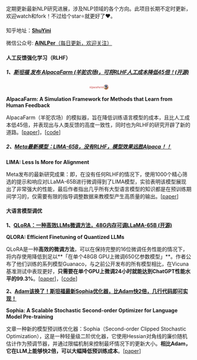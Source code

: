 定期更新最新NLP研究进展，涉及NLP领域的各个方向。此项目长期不定时更新，欢迎watch和fork！不过给个star⭐就更好了❤️。

知乎地址：[**ShuYini**](https://www.zhihu.com/people/wangjini521/activities)

微信公众号: [**AINLPer**（每日更新，欢迎关注）](https://mp.weixin.qq.com/s?__biz=MzUzOTgwNDMzOQ==&mid=2247487079&idx=1&sn=4aa0c38c7701148f28f67bc66a291b00&chksm=fac399bbcdb410ad4517460b96a071c08c3854d67d1beafa4caa424e9c12791dc1955be1f56e&token=802874842&lang=zh_CN#rd)

#### 人工反馈强化学习（RLHF）

##### 1、[斯坦福 发布 AlpacaFarm (羊驼农场)，可将RLHF人工成本降低45倍！(开源)](https://mp.weixin.qq.com/s/CIF2F5Vx_RSN1-LwU_ppOQ) 

<p align="center"><img src="assets/image-20230525141242754.png" alt="image-20230525141242754" style="zoom:25%;" height="50px" /> </p>

**AlpacaFarm: A Simulation Framework for Methods that Learn from Human Feedback**

AlpacaFarm（羊驼农场）的模拟器，旨在降低训练语言模型的成本，且比人工成本低45倍，并表现出与人类反馈的高度一致性，同时也为RLHF的研究开辟了新的道路。[[paper](https://tatsu-lab.github.io/alpaca_farm_paper.pdf)]，[[code](https://github.com/tatsu-lab/alpaca_farm)]

##### 2、[Meta最新模型：LIMA-65B，没有RLHF，模型效果远胜Alpaca！！](https://mp.weixin.qq.com/s/cA6HoPsLhPdQ_ntlL2MKDw)

**LIMA: Less Is More for Alignment**

Meta发布的最新研究成果：即，在没有任何RLHF的情况下，使用1000个精心筛选的提示和响应对LLaMA-65B进行微调得到了LIMA模型，实验表明该模型展现出了非常强大的性能，最后作者指出几乎所有大型语言模型的知识都是在预训练期间学习的，仅需要有限的指导调整数据来教模型产生高质量的输出。[[paper](https://arxiv.org/pdf/2305.11206.pdf)]



#### 大语言模型调优

**1、[QLoRA：一种高效LLMs微调方法，48G内存可调LLaMA-65B (开源)](https://mp.weixin.qq.com/s/U9uHJrg3FbUprlZ46dptTQ)**

**QLORA: Efficient Finetuning of Quantized LLMs**

QLoRA是一种**高效的微调方法**，可以在保持完整的16位微调任务性能的情况下，将内存使用降低到足以**「在单个48GB GPU上微调650亿参数模型」**。作者公布了他们训练的系列模型Guanaco，与之前公开发布的所有模型相比，在Vicuna基准测试中表现更好，**只需要在单个GPU上微调24小时就能达到ChatGPT性能水平的99.3%**。[[paper](https://arxiv.org/pdf/2305.14314.pdf)]，[[code](https://github.com/artidoro/qlora)]

**2、[Adam该换了！斯坦福最新Sophia优化器，比Adam快2倍，几行代码即可实现！](https://mp.weixin.qq.com/s?__biz=MzUzOTgwNDMzOQ==&mid=2247492294&idx=1&sn=1711a9003bcf92d2c9c6afba28fba561&chksm=fac0751acdb7fc0cb3dfa1c8667a1801cbe8fa6e16745386e1e620be79b47a112c9b33789dd8&token=338711096&lang=zh_CN#rd)**

**Sophia: A Scalable Stochastic Second-order Optimizer for Language Model Pre-training**

文章一种新的模型预训练优化器：Sophia（Second-order Clipped Stochastic Optimization），这是一种轻量级二阶优化器，它使用Hessian对角线的廉价随机估计作为预调节器，并通过限幅机制来控制最坏情况下的更新大小。**相比Adam，它在LLM上能够快2倍，可以大幅降低预训练成本**。[[paper](file:///C:/Users/Lenovo/Desktop/0526.pdf)]

